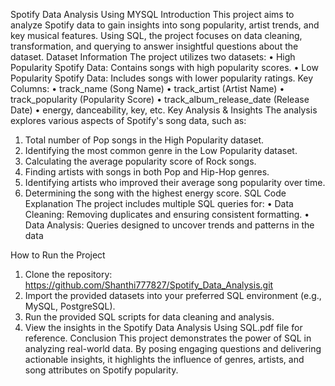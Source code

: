 Spotify Data Analysis Using MYSQL
Introduction
This project aims to analyze Spotify data to gain insights into song popularity, artist trends, and key musical features. Using SQL, the project focuses on data cleaning, transformation, and querying to answer insightful questions about the dataset.
Dataset Information
The project utilizes two datasets:
•	High Popularity Spotify Data: Contains songs with high popularity scores.
•	Low Popularity Spotify Data: Includes songs with lower popularity ratings.
Key Columns:
•	track_name (Song Name)
•	track_artist (Artist Name)
•	track_popularity (Popularity Score)
•	track_album_release_date (Release Date)
•	energy, danceability, key, etc.
Key Analysis & Insights
The analysis explores various aspects of Spotify's song data, such as:
1.	Total number of Pop songs in the High Popularity dataset.
2.	Identifying the most common genre in the Low Popularity dataset.
3.	Calculating the average popularity score of Rock songs.
4.	Finding artists with songs in both Pop and Hip-Hop genres.
5.	Identifying artists who improved their average song popularity over time.
6.	Determining the song with the highest energy score.
SQL Code Explanation
The project includes multiple SQL queries for:
•	Data Cleaning: Removing duplicates and ensuring consistent formatting.
•	Data Analysis: Queries designed to uncover trends and patterns in the data

How to Run the Project
1.	Clone the repository:
https://github.com/Shanthi777827/Spotify_Data_Analysis.git
2.	Import the provided datasets into your preferred SQL environment (e.g., MySQL, PostgreSQL).
3.	Run the provided SQL scripts for data cleaning and analysis.
4.	View the insights in the Spotify Data Analysis Using SQL.pdf file for reference.
Conclusion
This project demonstrates the power of SQL in analyzing real-world data. By posing engaging questions and delivering actionable insights, it highlights the influence of genres, artists, and song attributes on Spotify popularity.


